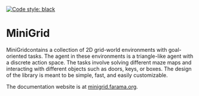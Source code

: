 [![Code style: black](https://img.shields.io/badge/code%20style-black-000000.svg)](https://github.com/psf/black)

# MiniGrid

MiniGridcontains a collection of 2D grid-world environments with goal-oriented tasks. The agent in these
environments is a triangle-like agent with a discrete action space. The tasks involve solving different maze maps and
interacting with different objects such as doors, keys, or boxes. The design of the library is meant to be simple,
fast, and easily customizable.

The documentation website is at [minigrid.farama.org](https://minigrid.farama.org/).